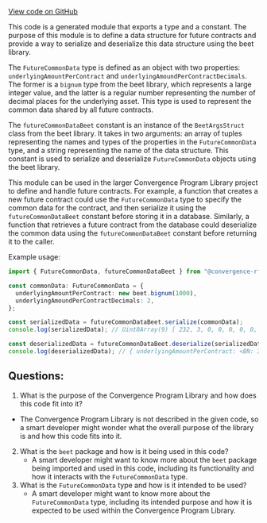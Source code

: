 [View code on GitHub](https://github.com/convergence-rfq/convergence-program-library/risk-engine/js/generated/types/FutureCommonData.ts)

This code is a generated module that exports a type and a constant. The purpose of this module is to define a data structure for future contracts and provide a way to serialize and deserialize this data structure using the beet library.

The `FutureCommonData` type is defined as an object with two properties: `underlyingAmountPerContract` and `underlyingAmoundPerContractDecimals`. The former is a `bignum` type from the beet library, which represents a large integer value, and the latter is a regular number representing the number of decimal places for the underlying asset. This type is used to represent the common data shared by all future contracts.

The `futureCommonDataBeet` constant is an instance of the `BeetArgsStruct` class from the beet library. It takes in two arguments: an array of tuples representing the names and types of the properties in the `FutureCommonData` type, and a string representing the name of the data structure. This constant is used to serialize and deserialize `FutureCommonData` objects using the beet library.

This module can be used in the larger Convergence Program Library project to define and handle future contracts. For example, a function that creates a new future contract could use the `FutureCommonData` type to specify the common data for the contract, and then serialize it using the `futureCommonDataBeet` constant before storing it in a database. Similarly, a function that retrieves a future contract from the database could deserialize the common data using the `futureCommonDataBeet` constant before returning it to the caller.

Example usage:

```typescript
import { FutureCommonData, futureCommonDataBeet } from "@convergence-rfq/future";

const commonData: FutureCommonData = {
  underlyingAmountPerContract: new beet.bignum(1000),
  underlyingAmoundPerContractDecimals: 2,
};

const serializedData = futureCommonDataBeet.serialize(commonData);
console.log(serializedData); // Uint8Array(9) [ 232, 3, 0, 0, 0, 0, 0, 0, 2 ]

const deserializedData = futureCommonDataBeet.deserialize(serializedData);
console.log(deserializedData); // { underlyingAmountPerContract: <BN: 3e8>, underlyingAmoundPerContractDecimals: 2 }
```
## Questions: 
 1. What is the purpose of the Convergence Program Library and how does this code fit into it?
   - The Convergence Program Library is not described in the given code, so a smart developer might wonder what the overall purpose of the library is and how this code fits into it.
2. What is the `beet` package and how is it being used in this code?
   - A smart developer might want to know more about the `beet` package being imported and used in this code, including its functionality and how it interacts with the `FutureCommonData` type.
3. What is the `FutureCommonData` type and how is it intended to be used?
   - A smart developer might want to know more about the `FutureCommonData` type, including its intended purpose and how it is expected to be used within the Convergence Program Library.